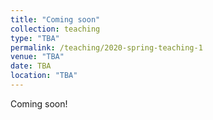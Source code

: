 ```yaml
---
title: "Coming soon"
collection: teaching
type: "TBA"
permalink: /teaching/2020-spring-teaching-1
venue: "TBA"
date: TBA
location: "TBA"
---
```


Coming soon!
